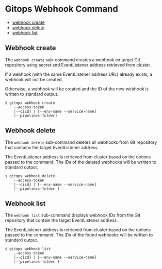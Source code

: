 # Gitops Webhook Command

* [webhook create](#Webhook-create)
* [webhook delete](#Webhook-delete)
* [webhook list](#Webhook-list)

## Webhook create

The `webhook create` sub-command creates a webhook on target Git repository using secret and EventListener address retrieved from cluster.

If a webhook (with the same EventListener address URL) already exists, a webhook will not be created.

Otherwise, a webhook will be created and the ID of the new webhook is written to standard output.

```shell
$ gitops webhook create 
    --access-token 
    [--cicd] | [--env-name --service-name]
    [--pipelines-folder]
```

## Webhook delete

The `webhook delete` sub-command deletes all webhooks from Git repository that contains the target EventListener address.

The EventListener address is retrieved from cluster based on the options passed to the command. The IDs of the deleted webhooks will be written to standard output.

```shell
$ gitops webhook delete
    --access-token
    [--cicd] | [--env-name --service-name]
    [--pipelines-folder ]
```

## Webhook list

The `webhook list` sub-command displays webhook IDs from the Git repository that contain the target EventListener address.

The EventListener address is retrieved from cluster based on the options passed to the command. The IDs of the found webhooks will be written to standard output.

```shell
$ gitops webhook list
    --access-token
    [--cicd] | [--env-name --service-name]
    [--pipelines-folder ]
```